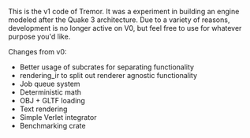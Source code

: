 This is the v1 code of Tremor. It was a experiment in building an engine modeled after the Quake 3 architecture. Due to a variety of reasons, development is no longer active on V0, but feel free to use for whatever purpose you'd like.

Changes from v0:
* Better usage of subcrates for separating functionality
* rendering_ir to split out renderer agnostic functionality
* Job queue system 
* Deterministic math
* OBJ + GLTF loading
* Text rendering
* Simple Verlet integrator
* Benchmarking crate